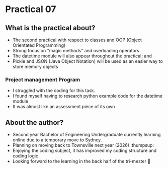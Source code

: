 # Practical 07
## What is the practical about?
* The second practical with respect to classes and OOP (Object Orientated Programming)
* Strong focus on "magic methods" and overloading operators
* The datetime module will also appear throughout the practical; and
* Pickle and JSON (Java Object Notation) will be used as an easier way to store memory objects

### Project management Program
* I struggled with the coding for this task.
* I found myself having to research python example code for the datetime module
* It was almost like an assessment piece of its own

## About the author?
* Second year Bachelor of Engineering Undergraduate currently learning online due to a temporary move to Sydney.
* Planning on moving back to Townsville next year (2026) :thumpsup:
* Enjoying the coding subject, it has improved my coding structure and coding logic
* Looking forward to the learning in the back half of the tri-mester :tada:


